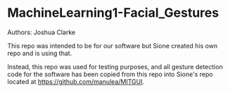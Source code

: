 # MachineLearning1-Facial_Gestures
Authors: Joshua Clarke

This repo was intended to be for our software but Sione created his own repo and is using that.

Instead, this repo was used for testing purposes, and all gesture detection code for the software has been copied from this repo into Sione's repo located at https://github.com/manulea/MITGUI.
